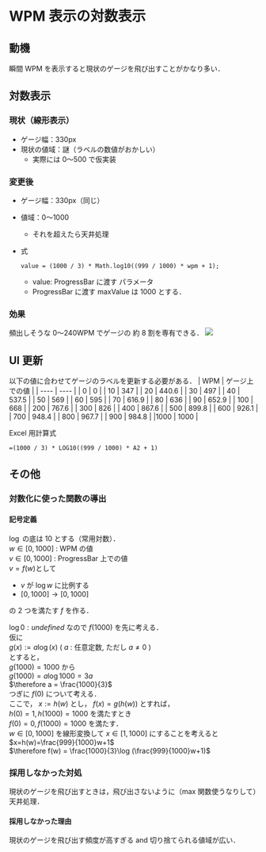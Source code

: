 # WPM 表示の対数表示

## 動機

瞬間 WPM を表示すると現状のゲージを飛び出すことがかなり多い．

## 対数表示

### 現状（線形表示）

- ゲージ幅：330px
- 現状の値域：謎（ラベルの数値がおかしい）
  - 実際には 0〜500 で仮実装

### 変更後

- ゲージ幅：330px（同じ）
- 値域：0〜1000
  - それを超えたら天井処理
- 式

  ```
  value = (1000 / 3) * Math.log10((999 / 1000) * wpm + 1);
  ```

  - value: ProgressBar に渡す パラメータ
  - ProgressBar に渡す maxValue は 1000 とする．

### 効果

頻出しそうな 0〜240WPM でゲージの 約 8 割を専有できる．
![](./img/game-page/wpmLogFunc.webp)

## UI 更新

以下の値に合わせてゲージのラベルを更新する必要がある．
| WPM | ゲージ上での値 |
| ---- | ---- |
| 0 | 0 |
| 10 | 347 |
| 20 | 440.6 |
| 30 | 497 |
| 40 | 537.5 |
| 50 | 569 |
| 60 | 595 |
| 70 | 616.9 |
| 80 | 636 |
| 90 | 652.9 |
| 100 | 668 |
| 200 | 767.6 |
| 300 | 826 |
| 400 | 867.6 |
| 500 | 899.8 |
| 600 | 926.1 |
| 700 | 948.4 |
| 800 | 967.7 |
| 900 | 984.8 |
|1000 | 1000 |

Excel 用計算式

```
=(1000 / 3) * LOG10((999 / 1000) * A2 + 1)
```

## その他

### 対数化に使った関数の導出

#### 記号定義

$\log$ の底は 10 とする（常用対数）． <br>
$w \in [0, 1000]$ : WPM の値 <br>
$v\in [0, 1000]$ : ProgressBar 上での値 <br>
$v=f(w)$として

- $v$ が $\log w$ に比例する
- $[0, 1000] \rightarrow [0, 1000]$

の 2 つを満たす $f$ を作る．

$\log 0 : undefined$ なので $f(1000)$ を先に考える．<br>
仮に<br>
$g(x) := a\log (x)$ ( $a$ : 任意定数, ただし $a\neq 0$ )<br>
とすると，<br>
$g(1000) = 1000$ から<br>
$g(1000)=a\log 1000 = 3a$ <br>
$\therefore a = \frac{1000}{3}$ <br>
つぎに $f(0)$ について考える． <br>
ここで， $x:=h(w)$ とし， $f(x)=g(h(w))$ とすれば，<br>
$h(0) = 1, h(1000)=1000$ を満たすとき <br>
$f(0) = 0, f(1000)=1000$ を満たす． <br>
$w\in[0,1000]$ を線形変換して $x\in[1,1000]$ にすることを考えると <br>
$x=h(w)=\frac{999}{1000}w+1$ <br>
$\therefore f(w) = \frac{1000}{3}\log (\frac{999}{1000}w+1)$

### 採用しなかった対処

現状のゲージを飛び出すときは，飛び出さないように（max 関数使うなりして）天井処理．

#### 採用しなかった理由

現状のゲージを飛び出す頻度が高すぎる and 切り捨てられる値域が広い．
